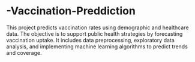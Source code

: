 # -Vaccination-Preddiction
This project predicts vaccination rates using demographic and healthcare data. The objective is to support public health strategies by forecasting vaccination uptake. It includes data preprocessing, exploratory data analysis, and implementing machine learning algorithms to predict trends and coverage.
